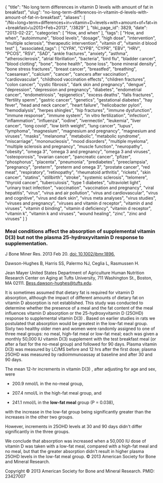 {
    "title": "No long term differences in vitamin D levels with amount of fat in breakfast",
    "slug": "no-long-term-differences-in-vitamin-d-levels-with-amount-of-fat-in-breakfast",
    "aliases": [
        "/No+long+term+differences+in+vitamin+D+levels+with+amount+of+fat+in+breakfast+\u2013+Feb+2013",
        "/3829"
    ],
    "tiki_page_id": 3829,
    "date": "2013-02-22",
    "categories": [
        "How, and when"
    ],
    "tags": [
        "How, and when",
        "autoimmune",
        "blood levels",
        "dosage",
        "high dose",
        "intervention",
        "multiple sclerosis",
        "therapeutic intervention",
        "vitamin d",
        "vitamin d blood test"
    ],
    "associated_tags": [
        "CYPA",
        "CYPB",
        "CYPR",
        "EBV",
        "HRV",
        "PCOS",
        "RSV",
        "SAD",
        "ankle fractures",
        "anxiety",
        "asthma",
        "atherosclerosis",
        "atrial fibrillation",
        "bacteria",
        "bird flu",
        "bladder cancer",
        "blood clotting",
        "bone",
        "bone health",
        "bone loss",
        "bone mineral density",
        "bone stress fractures",
        "breast cancer",
        "breastfed",
        "breathing",
        "caesarean",
        "calcium",
        "cancer",
        "cancers after vaccination",
        "cardiovascular",
        "childhood vaccination effects",
        "children fractures",
        "colon cancer",
        "cystic fibrosis",
        "dark skin and pregnancy",
        "dengue",
        "depression",
        "depression and pregnancy",
        "diabetes",
        "endometrial cancer",
        "endometriosis",
        "epigenetics",
        "excess deaths",
        "falls fractures",
        "fertility sperm",
        "gastric cancer",
        "genetics",
        "gestational diabetes",
        "hay fever",
        "head and neck cancer",
        "heart failure",
        "helicobacter pylori",
        "hemodialysis",
        "herpes shingles",
        "hip fractures",
        "immune dysfunction",
        "immune response",
        "immune system",
        "in vitro fertilization",
        "infection",
        "inflammation",
        "influenza",
        "iodine",
        "ivermectin",
        "leukemia",
        "liver cancer",
        "long covid",
        "low birth weight",
        "lung cancer",
        "lupus",
        "lymphoma",
        "magnesium",
        "magnesium and pregnancy",
        "magnesium and viruses",
        "masks",
        "melanoma",
        "metabolic",
        "metabolic syndrome",
        "miscarriage",
        "mononucleosis",
        "mood disorders",
        "multiple myeloma",
        "multiple sclerosis and pregnancy",
        "muscle function",
        "neuropathy",
        "obesity",
        "omega 3",
        "omega 3 and pregnancy",
        "omega 3 and viruses",
        "osteoporosis",
        "ovarian cancer",
        "pancreatic cancer",
        "pfizer",
        "phosphorus",
        "placenta",
        "pneumonia",
        "prediabetes",
        "preeclampsia",
        "pregnancy",
        "preterm",
        "preterm and omega 3",
        "prostate cancer",
        "red meat",
        "respiratory",
        "retinopathy",
        "rheumatoid arthritis",
        "rickets",
        "skin cancer",
        "statins",
        "stillbirth",
        "stroke",
        "systemic sclerosis",
        "telomere",
        "thyroid cancer",
        "tuberculosis",
        "type 1 diabetes",
        "ultraviolet light",
        "urinary tract infection",
        "vaccination",
        "vaccination and pregnancy",
        "viral hepatitis",
        "virus",
        "virus and air pollution",
        "virus and cardiovascular",
        "virus and cognitive",
        "virus and dark skin",
        "virus meta analyses",
        "virus studies",
        "viruses and pregnancy",
        "viruses and vitamin d receptor",
        "vitamin d and viruses",
        "vitamin d binding",
        "vitamin d deficiency",
        "vitamin d receptor",
        "vitamin k",
        "vitamin k and viruses",
        "wound healing",
        "zinc",
        "zinc and viruses"
    ]
}


### Meal conditions affect the absorption of supplemental vitamin D(3) but not the plasma 25-hydroxyvitamin D response to supplementation.

J Bone Miner Res. 2013 Feb 20. [doi: 10.1002/jbmr.1896.](https://doi.org/10.1002/jbmr.1896.) 

Dawson-Hughes B, Harris SS, Palermo NJ, Ceglia L, Rasmussen H.

Jean Mayer United States Department of Agriculture Human Nutrition Research Center on Aging at Tufts University, 711 Washington St., Boston, MA 02111. Bess.dawson-hughes@tufts.edu.

It is sometimes assumed that dietary fat is required for vitamin D absorption, although the impact of different amounts of dietary fat on vitamin D absorption is not established. This study was conducted to determine whether the presence of a meal and the fat content of the meal influences vitamin D absorption or the 25-hydroxyvitamin D (25OHD) response to supplemental vitamin D(3) . Based on earlier studies in rats we postulated that absorption would be greatest in the low-fat meal group. Sixty two healthy older men and women were randomly assigned to one of three meal groups: no meal, high-fat meal or low-fat meal; each was given a monthly 50,000 IU vitamin D(3) supplement with the test breakfast meal (or after a fast for the no-meal group) and followed for 90 days. Plasma vitamin D(3) was measured by LC/MS before and 12 hrs after the first dose; plasma 25OHD was measured by radioimmunoassay at baseline and after 30 and 90 days. 

The mean 12-hr increments in vitamin D(3) , after adjusting for age and sex, were 

* 200.9 nmol/L in the no-meal group, 

* 207.4 nmol/L in the high-fat meal group, and 

* 241.1 nmol/L in the  **low-fat meal**  group (P = 0.038), 

with the increase in the low-fat group being significantly greater than the increases in the other two groups. 

However, increments in 25OHD levels at 30 and 90 days didn't differ significantly in the three groups. 

We conclude that absorption was increased when a 50,000 IU dose of vitamin D was taken with a low-fat meal, compared with a high-fat meal and no meal, but that the greater absorption didn't result in higher plasma 25OHD levels in the low-fat meal group. © 2013 American Society for Bone and Mineral Research.

Copyright © 2013 American Society for Bone and Mineral Research. PMID: 23427007